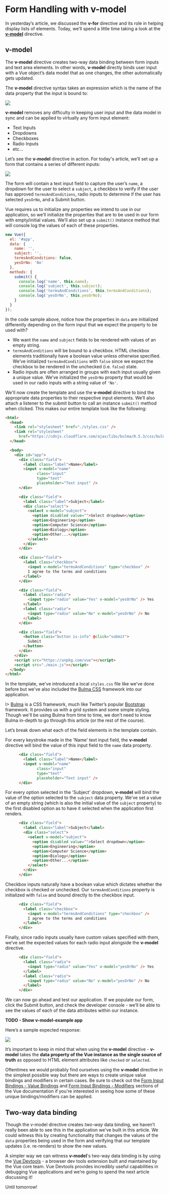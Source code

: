 # Form Handling with v-model

In yesterday’s article, we discussed the **v-for** directive and its role in helping display lists of elements. Today, we’ll spend a little time taking a look at the [**v-model**](https://vuejs.org/v2/guide/forms.html) directive.

## v-model

The **v-model** directive creates two-way data binding between form inputs and text area elements. In other words, **v-model** directly binds user input with a Vue object’s data model that as one changes, the other automatically gets updated.

The **v-model** directive syntax takes an expression which is the name of the data property that the input is bound to:

![](./public/assets/v-model-syntax.png)

**v-model** removes any difficulty in keeping user input and the data model in sync and can be applied to virtually any form input element:

-   Text Inputs
-   Dropdowns
-   Checkboxes
-   Radio Inputs
-   etc…

Let’s see the **v-model** directive in action. For today's article, we’ll set up a form that contains a series of different inputs:

![](./public/assets/v-model-example-app.png)

The form will contain a text input field to capture the user’s `name`, a dropdown for the user to select a `subject`, a checkbox to verify if the user has approved `termsAndConditions`, radio inputs to determine if the user has selected `yesOrNo`, and a Submit button.

Vue requires us to initialize any properties we intend to use in our application, so we’ll initialize the properties that are to be used in our form with empty/initial values. We’ll also set up a `submit()` instance method that will console log the values of each of these properties.

```javascript
new Vue({
  el: '#app',
  data: {
    name: '',
    subject: '',
    termsAndConditions: false,
    yesOrNo: 'No'
  },
  methods: {
    submit() {
      console.log('name', this.name);
      console.log('subject', this.subject);
      console.log('termsAndConditions', this.termsAndConditions);
      console.log('yesOrNo', this.yesOrNo);
    }
  }
});
```

In the code sample above, notice how the properties in `data` are initialized differently depending on the form input that we expect the property to be used with?

-   We want the `name` and `subject` fields to be rendered with values of an empty string.
-   `termsAndConditions` will be bound to a checkbox. HTML checkbox elements traditionally have a boolean value unless otherwise specified. We’ve initialized `termsAndConditions` with `false` since we expect the checkbox to be rendered in the unchecked (i.e. `false`) state.
-   Radio inputs are often arranged in groups with each input usually given a unique value. We’ve initialized the `yesOrNo` property that would be used in our radio inputs with a string value of `'No'`.

We'll now create the template and use the **v-model** directive to bind the appropriate data properties to their respective input elements. We’ll also attach a listener to the submit button to call an instance `submit()` method when clicked. This makes our entire template look like the following:

```html
<html>
  <head>
    <link rel="stylesheet" href="./styles.css" />
    <link rel="stylesheet"
      href="https://cdnjs.cloudflare.com/ajax/libs/bulma/0.5.3/css/bulma.css" >
  </head>

  <body>
    <div id="app">
      <div class="field">
        <label class="label">Name</label>
        <input v-model="name"
              class="input"
              type="text"
              placeholder="Text input" />
      </div>

      <div class="field">
        <label class="label">Subject</label>
        <div class="select">
          <select v-model="subject">
            <option disabled value="">Select dropdown</option>
            <option>Engineering</option>
            <option>Computer Science</option>
            <option>Biology</option>
            <option>Other...</option>
          </select>
        </div>
      </div>

      <div class="field">
        <label class="checkbox">
          <input v-model="termsAndConditions" type="checkbox" />
          I agree to the terms and conditions
        </label>
      </div>

      <div class="field">
        <label class="radio">
          <input type="radio" value="Yes" v-model="yesOrNo" /> Yes
        </label>
        <label class="radio"> 
          <input type="radio" value="No" v-model="yesOrNo" /> No
        </label>
      </div>

      <div class="field">
        <button class="button is-info" @click="submit">
          Submit
        </button>
      </div>
    </div>
    <script src="https://unpkg.com/vue"></script>
    <script src="./main.js"></script>
  </body>
</html>
```

In the template, we've introduced a local `styles.css` file like we've done before but we've also included the [Bulma CSS](https://bulma.io/documentation/) framework into our application.

I> [Bulma](https://bulma.io/documentation/) is a CSS framework, much like Twitter’s popular [Bootstrap](http://getbootstrap.com/) framework. It provides us with a grid system and some simple styling. Though we'll be using Bulma from time to time, we don’t need to know Bulma in-depth to go through this article (or the rest of the course).

Let’s break down what each of the field elements in the template contain.

For every keystroke made in the 'Name' text input field, the **v-model** directive will bind the value of this input field to the `name` data property.

```html
      <div class="field">
        <label class="label">Name</label>
        <input v-model="name"
              class="input"
              type="text"
              placeholder="Text input" />
      </div>
```

For every option selected in the 'Subject' dropdown, **v-model** will bind the value of the option selected to the `subject` data property. We’ve set a value of an empty string (which is also the initial value of the `subject` property) to the first disabled option as to have it selected when the application first renders.

```html
      <div class="field">
        <label class="label">Subject</label>
        <div class="select">
          <select v-model="subject">
            <option disabled value="">Select dropdown</option>
            <option>Engineering</option>
            <option>Computer Science</option>
            <option>Biology</option>
            <option>Other...</option>
          </select>
        </div>
      </div>
```

Checkbox inputs naturally have a boolean value which dictates whether the checkbox is checked or unchecked. Our `termsAndConditions` property is initialized with `false` and bound directly to the checkbox input.

```html
      <div class="field">
        <label class="checkbox">
          <input v-model="termsAndConditions" type="checkbox" />
          I agree to the terms and conditions
        </label>
      </div>
```

Finally, since radio inputs usually have custom values specified with them, we’ve set the expected values for each radio input alongside the **v-model** directive.

```html
      <div class="field">
        <label class="radio">
          <input type="radio" value="Yes" v-model="yesOrNo" /> Yes
        </label>
        <label class="radio"> 
          <input type="radio" value="No" v-model="yesOrNo" /> No
        </label>
      </div>
```

We can now go ahead and test our application. If we populate our form, click the Submit button, and check the developer console - we’ll be able to see the values of each of the data attributes within our instance.

**TODO - Show v-model-example app**

Here’s a sample expected response:

![](./public/assets/v-model-example-app-submit.png)

It’s important to keep in mind that when using the **v-model** directive - **v-model** takes the **data property of the Vue instance as the single source of truth** as opposed to HTML element attributes like `checked` or `selected`.

Oftentimes we would probably find ourselves using the **v-model** directive in the simplest possible way but there are ways to create unique value bindings and modifiers in certain cases. Be sure to check out the [Form Input Bindings - Value Bindings](https://vuejs.org/v2/guide/forms.html#Value-Bindings) and [Form Input Bindings - Modifiers](https://vuejs.org/v2/guide/forms.html#Modifiers) sections of the Vue documentation if you're interested in seeing how some of these unique bindings/modifiers can be applied.

## Two-way data binding

Though the v-model directive creates _two-way_ data binding, we haven’t really been able to see this in the application we've built in this article. We could witness this by creating functionality that changes the values of the `data` properties being used in the form and verifying that our template updates (i.e. re-renders) to show the new values.

A simpler way we can witness **v-model**'s two-way data binding is by using the [Vue Devtools](https://github.com/vuejs/vue-devtools) - a browser dev tools extension built and maintained by the Vue core team. Vue Devtools provides incredibly useful capabilities in debugging Vue applications and we’re going to spend the next article discussing it!

Until tomorrow!
